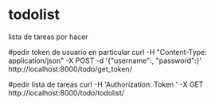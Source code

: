 # todolist
lista de tareas por hacer

#pedir token de usuario en particular
 curl -H "Content-Type: application/json" -X POST -d '{"username":<username>, "password":<password>}' http://localhost:8000/todo/get_token/

#pedir lista de tareas
curl -H 'Authorization: Token <token>' -X GET http://localhost:8000/todo/todolist/

